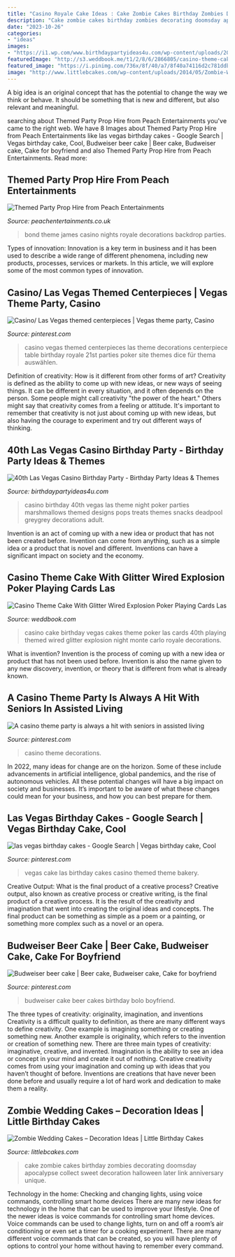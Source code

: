 ```yaml
---
title: "Casino Royale Cake Ideas : Cake Zombie Cakes Birthday Zombies Decorating Doomsday Apocalypse Collect Sweet Decoration Halloween Later Link Anniversary Unique"
description: "Cake zombie cakes birthday zombies decorating doomsday apocalypse collect sweet decoration halloween later link anniversary unique"
date: "2023-10-26"
categories:
- "ideas"
images:
- "https://i1.wp.com/www.birthdaypartyideas4u.com/wp-content/uploads/2015/02/adult-40th-las-vegas-casino-birthday-party-ideas-decorations-poker-food-treat-pops.jpg"
featuredImage: "http://s3.weddbook.me/t1/2/8/6/2866805/casino-theme-cake-with-glitter-wired-explosion-poker-playing-cards-las-vegas-40th-birthday-cake-casino-themed-bday-pinterest-casino-theme-40-birthday-cakes-and-40-birthday.jpg"
featured_image: "https://i.pinimg.com/736x/8f/40/a7/8f40a74116d2c781ddba1586a2ffebba.jpg"
image: "http://www.littlebcakes.com/wp-content/uploads/2014/05/Zombie-Wedding-Cake-Pictures.jpg"
---
```



A big idea is an original concept that has the potential to change the way we think or behave. It should be something that is new and different, but also relevant and meaningful.

	

		
searching about Themed Party Prop Hire from Peach Entertainments you've came to the right web. We have 8 Images about Themed Party Prop Hire from Peach Entertainments like las vegas birthday cakes - Google Search | Vegas birthday cake, Cool, Budweiser beer cake | Beer cake, Budweiser cake, Cake for boyfriend and also Themed Party Prop Hire from Peach Entertainments. Read more:
		
    
## Themed Party Prop Hire From Peach Entertainments

<img loading=lazy src="https://www.peachentertainments.co.uk/wp-content/uploads/2014/12/Bond-Backdrop.jpg" onerror="this.onerror=null;this.src='https://tse2.mm.bing.net/th?id=OIP.h5odWvveKXyvXNGv2ltQmwHaFj&amp;pid=15.1';" alt="Themed Party Prop Hire from Peach Entertainments">

_Source: peachentertainments.co.uk_

>bond theme james casino nights royale decorations backdrop parties. 

	

Types of innovation:
Innovation is a key term in business and it has been used to describe a wide range of different phenomena, including new products, processes, services or markets. In this article, we will explore some of the most common types of innovation.

    
## Casino/ Las Vegas Themed Centerpieces | Vegas Theme Party, Casino

<img loading=lazy src="https://i.pinimg.com/736x/8f/40/a7/8f40a74116d2c781ddba1586a2ffebba.jpg" onerror="this.onerror=null;this.src='https://tse3.mm.bing.net/th?id=OIP.FurS9glijAyQyAZoko9pcAHaJ3&amp;pid=15.1';" alt="Casino/ Las Vegas themed centerpieces | Vegas theme party, Casino">

_Source: pinterest.com_

>casino vegas themed centerpieces las theme decorations centerpiece table birthday royale 21st parties poker site themes dice für thema auswählen. 

	

Definition of creativity: How is it different from other forms of art?
Creativity is defined as the ability to come up with new ideas, or new ways of seeing things. It can be different in every situation, and it often depends on the person. Some people might call creativity "the power of the heart." Others might say that creativity comes from a feeling or attitude. It's important to remember that creativity is not just about coming up with new ideas, but also having the courage to experiment and try out different ways of thinking.

    
## 40th Las Vegas Casino Birthday Party - Birthday Party Ideas &amp; Themes

<img loading=lazy src="https://i1.wp.com/www.birthdaypartyideas4u.com/wp-content/uploads/2015/02/adult-40th-las-vegas-casino-birthday-party-ideas-decorations-poker-food-treat-pops.jpg" onerror="this.onerror=null;this.src='https://tse3.mm.bing.net/th?id=OIP.c-e2oLIoT0pBe7ty2GycPgHaLH&amp;pid=15.1';" alt="40th Las Vegas Casino Birthday Party - Birthday Party Ideas &amp; Themes">

_Source: birthdaypartyideas4u.com_

>casino birthday 40th vegas las theme night poker parties marshmallows themed designs pops treats themes snacks deadpool greygrey decorations adult. 

	

Invention is an act of coming up with a new idea or product that has not been created before. Invention can come from anything, such as a simple idea or a product that is novel and different. Inventions can have a significant impact on society and the economy.

    
## Casino Theme Cake With Glitter Wired Explosion Poker Playing Cards Las

<img loading=lazy src="http://s3.weddbook.me/t1/2/8/6/2866805/casino-theme-cake-with-glitter-wired-explosion-poker-playing-cards-las-vegas-40th-birthday-cake-casino-themed-bday-pinterest-casino-theme-40-birthday-cakes-and-40-birthday.jpg" onerror="this.onerror=null;this.src='https://tse2.mm.bing.net/th?id=OIP.F5V9yFiBjo7aQG71T1EX8AHaJ3&amp;pid=15.1';" alt="Casino Theme Cake With Glitter Wired Explosion Poker Playing Cards Las">

_Source: weddbook.com_

>casino cake birthday vegas cakes theme poker las cards 40th playing themed wired glitter explosion night monte carlo royale decorations. 

	

What is invention?
Invention is the process of coming up with a new idea or product that has not been used before. Invention is also the name given to any new discovery, invention, or theory that is different from what is already known.

    
## A Casino Theme Party Is Always A Hit With Seniors In Assisted Living

<img loading=lazy src="https://i.pinimg.com/736x/60/4e/d5/604ed5b987ef4e2e76d8446e8e5e5446--casino-theme-parties-party-themes.jpg" onerror="this.onerror=null;this.src='https://tse3.mm.bing.net/th?id=OIP.1A3h4OERGAnzQX0EKpv4ZwHaJ3&amp;pid=15.1';" alt="A casino theme party is always a hit with seniors in assisted living">

_Source: pinterest.com_

>casino theme decorations. 

	

In 2022, many ideas for change are on the horizon. Some of these include advancements in artificial intelligence, global pandemics, and the rise of autonomous vehicles. All these potential changes will have a big impact on society and businesses. It’s important to be aware of what these changes could mean for your business, and how you can best prepare for them.

    
## Las Vegas Birthday Cakes - Google Search | Vegas Birthday Cake, Cool

<img loading=lazy src="https://i.pinimg.com/736x/8d/13/1c/8d131c2b11927741f01b86f2554d4380--las-vegas-cake-vegas-birthday.jpg" onerror="this.onerror=null;this.src='https://tse1.mm.bing.net/th?id=OIP.GnGL-1elLe9-VyUn2IVLWgHaJ3&amp;pid=15.1';" alt="las vegas birthday cakes - Google Search | Vegas birthday cake, Cool">

_Source: pinterest.com_

>vegas cake las birthday cakes casino themed theme bakery. 

	

Creative Output: What is the final product of a creative process?
Creative output, also known as creative process or creative writing, is the final product of a creative process. It is the result of the creativity and imagination that went into creating the original ideas and concepts. The final product can be something as simple as a poem or a painting, or something more complex such as a novel or an opera.

    
## Budweiser Beer Cake | Beer Cake, Budweiser Cake, Cake For Boyfriend

<img loading=lazy src="https://i.pinimg.com/736x/39/e6/da/39e6da5edb3116e1e475a26c03303ee4.jpg" onerror="this.onerror=null;this.src='https://tse4.mm.bing.net/th?id=OIP.xDSUF1zMlgs3Ssxfnx7ZaQHaKE&amp;pid=15.1';" alt="Budweiser beer cake | Beer cake, Budweiser cake, Cake for boyfriend">

_Source: pinterest.com_

>budweiser cake beer cakes birthday bolo boyfriend. 

	

The three types of creativity: originality, imagination, and inventions
Creativity is a difficult quality to definition, as there are many different ways to define creativity. One example is imagining something or creating something new. Another example is originality, which refers to the invention or creation of something new. 
There are three main types of creativity: imaginative, creative, and invented. Imagination is the ability to see an idea or concept in your mind and create it out of nothing. Creative creativity comes from using your imagination and coming up with ideas that you haven’t thought of before. Inventions are creations that have never been done before and usually require a lot of hard work and dedication to make them a reality.

    
## Zombie Wedding Cakes – Decoration Ideas | Little Birthday Cakes

<img loading=lazy src="http://www.littlebcakes.com/wp-content/uploads/2014/05/Zombie-Wedding-Cake-Pictures.jpg" onerror="this.onerror=null;this.src='https://tse2.mm.bing.net/th?id=OIP.CVeafeXd66EFrYA4y4piSwHaLH&amp;pid=15.1';" alt="Zombie Wedding Cakes – Decoration Ideas | Little Birthday Cakes">

_Source: littlebcakes.com_

>cake zombie cakes birthday zombies decorating doomsday apocalypse collect sweet decoration halloween later link anniversary unique. 

	

Technology in the home: Checking and changing lights, using voice commands, controlling smart home devices
There are many new ideas for technology in the home that can be used to improve your lifestyle. One of the newer ideas is voice commands for controlling smart home devices. Voice commands can be used to change lights, turn on and off a room’s air conditioning or even set a timer for a cooking experiment. There are many different voice commands that can be created, so you will have plenty of options to control your home without having to remember every command.

